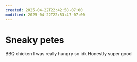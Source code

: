 ```yaml
---
created: 2025-04-22T22:42:58-07:00
modified: 2025-04-22T22:53:47-07:00
---
```


# Sneaky petes

BBQ chicken
I was really hungry so idk
Honestly super good

